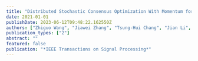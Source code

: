 ```yaml
---
title: "Distributed Stochastic Consensus Optimization With Momentum for Nonconvex Nonsmooth Problems"
date: 2021-01-01
publishDate: 2023-06-12T09:48:22.162550Z
authors: ["Zhiguo Wang", "Jiawei Zhang", "Tsung-Hui Chang", "Jian Li", "Zhi-Quan Luo"]
publication_types: ["2"]
abstract: ""
featured: false
publication: "*IEEE Transactions on Signal Processing*"
---
```


